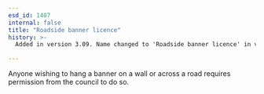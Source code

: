 ```yaml
---
esd_id: 1407
internal: false
title: "Roadside banner licence"
history: >-
  Added in version 3.09. Name changed to 'Roadside banner licence' in version 4.00.

---
```


Anyone wishing to hang a banner on a wall or across a road requires permission from the council to do so.

